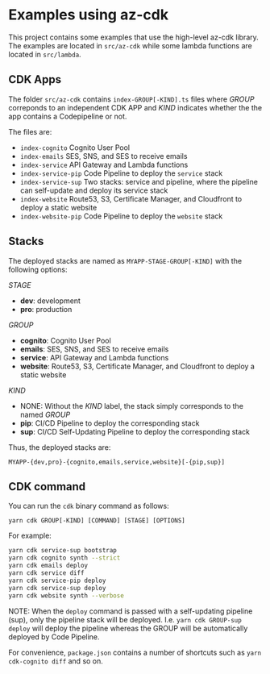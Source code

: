 # Examples using az-cdk

This project contains some examples that use the high-level az-cdk library. The examples are located in `src/az-cdk` while some lambda functions are located in `src/lambda`.

## CDK Apps

The folder `src/az-cdk` contains `index-GROUP[-KIND].ts` files where _GROUP_ correponds to an independent CDK APP and _KIND_ indicates whether the the app contains a Codepipeline or not.

The files are:

- `index-cognito` Cognito User Pool
- `index-emails` SES, SNS, and SES to receive emails
- `index-service` API Gateway and Lambda functions
- `index-service-pip` Code Pipeline to deploy the `service` stack
- `index-service-sup` Two stacks: service and pipeline, where the pipeline can self-update and deploy its service stack
- `index-website` Route53, S3, Certificate Manager, and Cloudfront to deploy a static website
- `index-website-pip` Code Pipeline to deploy the `website` stack

## Stacks

The deployed stacks are named as `MYAPP-STAGE-GROUP[-KIND]` with the following options:

_STAGE_

- **dev**: development
- **pro**: production

_GROUP_

- **cognito**: Cognito User Pool
- **emails**: SES, SNS, and SES to receive emails
- **service**: API Gateway and Lambda functions
- **website**: Route53, S3, Certificate Manager, and Cloudfront to deploy a static website

_KIND_

- NONE: Without the _KIND_ label, the stack simply corresponds to the named _GROUP_
- **pip**: CI/CD Pipeline to deploy the corresponding stack
- **sup**: CI/CD Self-Updating Pipeline to deploy the corresponding stack

Thus, the deployed stacks are:

```
MYAPP-{dev,pro}-{cognito,emails,service,website}[-{pip,sup}]
```

## CDK command

You can run the `cdk` binary command as follows:

```
yarn cdk GROUP[-KIND] [COMMAND] [STAGE] [OPTIONS]
```

For example:

```bash
yarn cdk service-sup bootstrap
yarn cdk cognito synth --strict
yarn cdk emails deploy
yarn cdk service diff
yarn cdk service-pip deploy
yarn cdk service-sup deploy
yarn cdk website synth --verbose
```

NOTE: When the `deploy` command is passed with a self-updating pipeline (sup), only the pipeline stack will be deployed. I.e. `yarn cdk GROUP-sup deploy` will deploy the pipeline whereas the GROUP will be automatically deployed by Code Pipeline.

For convenience, `package.json` contains a number of shortcuts such as `yarn cdk-cognito diff` and so on.
